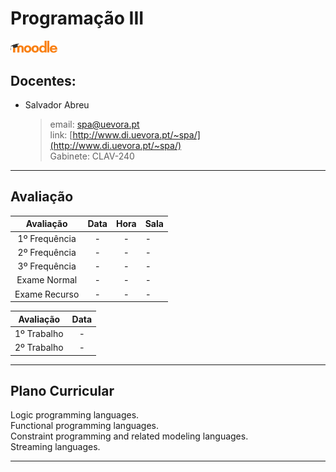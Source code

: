 # Programação III
[ <img width="75px" src="https://github.com/GBarradas/GBarradas/blob/main/img/moodle.png?raw=true">](https://www.moodle.uevora.pt/2223/course/view.php?id=517)
## Docentes:

- Salvador Abreu
  > email: [spa@uevora.pt](spa@uevora.pt)   
    link: [http://www.di.uevora.pt/~spa/](http://www.di.uevora.pt/~spa/)   
    Gabinete: CLAV-240

---
## Avaliação  

|  Avaliação  |Data      |Hora |Sala|  
|:-----------:|:--------:|:---:|----|  
|1º Frequência|-|-|-|  
|2º Frequência|-|-|-|  
|3º Frequência|-|-|-|  
|Exame Normal |-|-|-|  
|Exame Recurso|-|-|-|  
  
|Avaliação  |Data |
|:---------:|:---:|
|1º Trabalho|-|  
|2º Trabalho|-|  




--- 
## Plano Curricular

Logic programming languages.  
Functional programming languages.  
Constraint programming and related modeling languages.  
Streaming languages.

---  

 

 <style>
     .red{
         color: red;
     }
    .markdown-body blockquote {
        background:rgb(140 143 147 / 17%);
        padding: 0 1em;
        padding: 0 1em;
        color: #000000;
        border-left: 0.25em solid #007fff;
    }   
 </style>
 <link rel="icon" href="../uevora.png">


